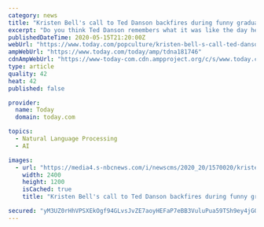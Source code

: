 ```yaml
---
category: news
title: "Kristen Bell's call to Ted Danson backfires during funny graduation speech"
excerpt: "Do you think Ted Danson remembers what it was like the day he won the Emmy? No. I'll prove it.\" She then left a message for her pal Danson: \"Hey, Teddy? It's Kristen, just checking in.\" (Can we note that we'd love to get a chance to call Danson \"Teddy\"?"
publishedDateTime: 2020-05-15T21:20:00Z
webUrl: "https://www.today.com/popculture/kristen-bell-s-call-ted-danson-backfires-during-funny-graduation-t181746"
ampWebUrl: "https://www.today.com/today/amp/tdna181746"
cdnAmpWebUrl: "https://www-today-com.cdn.ampproject.org/c/s/www.today.com/today/amp/tdna181746"
type: article
quality: 42
heat: 42
published: false

provider:
  name: Today
  domain: today.com

topics:
  - Natural Language Processing
  - AI

images:
  - url: "https://media4.s-nbcnews.com/i/newscms/2020_20/1570020/kristen-bell-graduation-kb-main-200515_fae12516c0827f85af9c9b25f13c836d.jpg"
    width: 2400
    height: 1200
    isCached: true
    title: "Kristen Bell's call to Ted Danson backfires during funny graduation speech"

secured: "yM3UZ0rHhVPSXEkOgf94GLvsJvZE7aoyHEFaP7eBB3VuluPua59TSh9ey4jGQic4tTcqJ2XeO7qdwAK8IQNdrMlSXWeOKbUSHVF4qh/Fvig2/IhM7kvPPGPOHT24YAWid6TNKwYepsVL3toP6a6+Ahph/EM6y3fkYZkIRdggK8DhNyZKjab6ibWc5kQgr2Yus+6RTI7NF4mHeu5TlXrzWPOPfR2KjIK3mS7YgRbuS4KzCpwO7BA9hRzlvngZqNqFTUMgLzyEeWC6kYns2SWX0r6xJ58t/2Eq7zi79eOoA/zPlIwCpZGYPLuykS3dQPVO;wMST5S8IUiwCKqZEE78eYg=="
---
```


